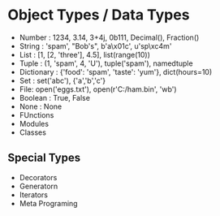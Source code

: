 # Object Types / Data Types
- Number : 1234, 3.14, 3+4j, 0b111, Decimal(), Fraction() 
- String : 'spam', "Bob's", b'a\x01c', u'sp\xc4m'
- List   : [1, [2, 'three'], 4.5], list(range(10))
- Tuple  : (1, 'spam', 4, 'U'), tuple('spam'), namedtuple
- Dictionary : {'food': 'spam', 'taste': 'yum'}, dict(hours=10)
- Set : set('abc'), {'a','b','c'}
- File: open('eggs.txt'), open(r'C:/ham.bin', 'wb')
- Boolean : True, False
- None : None
- FUnctions
- Modules
- Classes



## Special Types

- Decorators
- Generatorn
- Iterators
- Meta Programing


